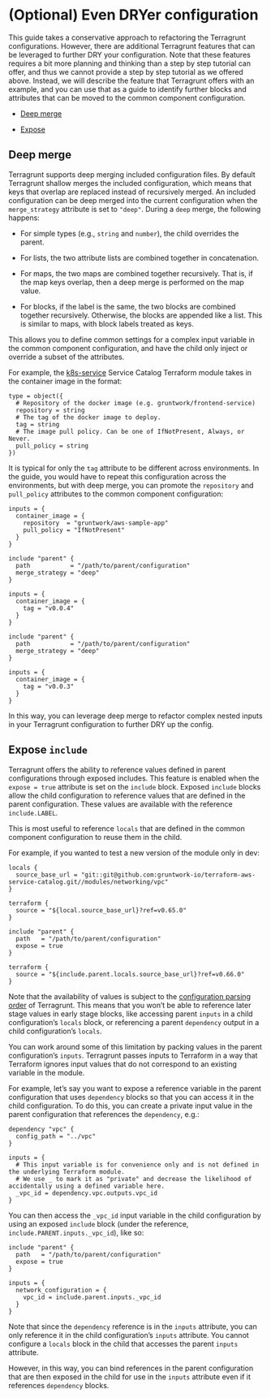 # (Optional) Even DRYer configuration

This guide takes a conservative approach to refactoring the Terragrunt configurations. However, there are additional
Terragrunt features that can be leveraged to further DRY your configuration. Note that these features requires a bit
more planning and thinking than a step by step tutorial can offer, and thus we cannot provide a step by step tutorial
as we offered above. Instead, we will describe the feature that Terragrunt offers with an example, and you can use that
as a guide to identify further blocks and attributes that can be moved to the common component configuration.

- [Deep merge](#deep-merge)

- [Expose ](#expose-include)

## Deep merge

Terragrunt supports deep merging included configuration files. By default Terragrunt shallow merges the included
configuration, which means that keys that overlap are replaced instead of recursively merged. An included configuration
can be deep merged into the current configuration when the `merge_strategy` attribute is set to `"deep"`. During a
`deep` merge, the following happens:

- For simple types (e.g., `string` and `number`), the child overrides the parent.

- For lists, the two attribute lists are combined together in concatenation.

- For maps, the two maps are combined together recursively. That is, if the map keys overlap, then a deep merge is
  performed on the map value.

- For blocks, if the label is the same, the two blocks are combined together recursively. Otherwise, the blocks are
  appended like a list. This is similar to maps, with block labels treated as keys.

This allows you to define common settings for a complex input variable in the common component configuration, and have
the child only inject or override a subset of the attributes.

For example, the
[k8s-service](https://github.com/gruntwork-io/terraform-aws-service-catalog/tree/master/modules/services/k8s-service)
Service Catalog Terraform module takes in the container image in the format:

```hcl
type = object({
  # Repository of the docker image (e.g. gruntwork/frontend-service)
  repository = string
  # The tag of the docker image to deploy.
  tag = string
  # The image pull policy. Can be one of IfNotPresent, Always, or Never.
  pull_policy = string
})
```

It is typical for only the `tag` attribute to be different across environments. In the guide, you would have to repeat
this configuration across the environments, but with deep merge, you can promote the `repository` and `pull_policy`
attributes to the common component configuration:

```hcl title="common component configuration"
inputs = {
  container_image = {
    repository  = "gruntwork/aws-sample-app"
    pull_policy = "IfNotPresent"
  }
}
```

```hcl title="dev configuration"
include "parent" {
  path           = "/path/to/parent/configuration"
  merge_strategy = "deep"
}

inputs = {
  container_image = {
    tag = "v0.0.4"
  }
}
```

```hcl title="stage configuration"
include "parent" {
  path           = "/path/to/parent/configuration"
  merge_strategy = "deep"
}

inputs = {
  container_image = {
    tag = "v0.0.3"
  }
}
```

In this way, you can leverage deep merge to refactor complex nested inputs in your Terragrunt configuration to further
DRY up the config.

## Expose `include`

Terragrunt offers the ability to reference values defined in parent configurations through exposed includes. This
feature is enabled when the `expose = true` attribute is set on the `include` block. Exposed `include` blocks allow the
child configuration to reference values that are defined in the parent configuration. These values are available with
the reference `include.LABEL`.

This is most useful to reference `locals` that are defined in the common component configuration to reuse them in the
child.

For example, if you wanted to test a new version of the module only in dev:

```hcl title=common component configuration
locals {
  source_base_url = "git::git@github.com:gruntwork-io/terraform-aws-service-catalog.git//modules/networking/vpc"
}

terraform {
  source = "${local.source_base_url}?ref=v0.65.0"
}
```

```hcl title=dev configuration
include "parent" {
  path   = "/path/to/parent/configuration"
  expose = true
}

terraform {
  source = "${include.parent.locals.source_base_url}?ref=v0.66.0"
}
```

Note that the availability of values is subject to the
[configuration parsing
order](https://terragrunt.gruntwork.io/docs/getting-started/configuration/#configuration-parsing-order) of Terragrunt.
This means that you won’t be able to reference later stage values in early stage blocks, like accessing parent `inputs`
in a child configuration’s `locals` block, or referencing a parent `dependency` output in a child configuration’s
`locals`.

You can work around some of this limitation by packing values in the parent configuration’s `inputs`. Terragrunt passes
inputs to Terraform in a way that Terraform ignores input values that do not correspond to an existing variable in the
module.

For example, let’s say you want to expose a reference variable in the parent configuration that uses `dependency`
blocks so that you can access it in the child configuration. To do this, you can create a private input value in the
parent configuration that references the `dependency`, e.g.:

```hcl title=common component configuration
dependency "vpc" {
  config_path = "../vpc"
}

inputs = {
  # This input variable is for convenience only and is not defined in the underlying Terraform module.
  # We use _ to mark it as "private" and decrease the likelihood of accidentally using a defined variable here.
  _vpc_id = dependency.vpc.outputs.vpc_id
}
```

You can then access the `_vpc_id` input variable in the child configuration by using an exposed `include` block (under
the reference, `include.PARENT.inputs._vpc_id`), like so:

```hcl title=dev configuration
include "parent" {
  path   = "/path/to/parent/configuration"
  expose = true
}

inputs = {
  network_configuration = {
    vpc_id = include.parent.inputs._vpc_id
  }
}
```

Note that since the `dependency` reference is in the `inputs` attribute, you can only reference it in the child
configuration’s `inputs` attribute. You cannot configure a `locals` block in the child that accesses the parent
`inputs` attribute.

However, in this way, you can bind references in the parent configuration that are then exposed in the child for use in
the `inputs` attribute even if it references `dependency` blocks.
